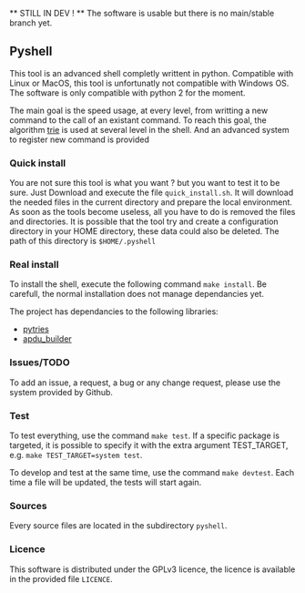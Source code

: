 ** STILL IN DEV ! **
The software is usable but there is no main/stable branch yet.

## Pyshell ##

This tool is an advanced shell completly writtent in python.
Compatible with Linux or MacOS, this tool is unfortunatly not compatible 
with Windows OS.  The software is only compatible with python 2 for the moment.

The main goal is the speed usage, at every level, from writting a new command 
to the call of an existant command.  To reach this goal, 
the algorithm [trie](http://en.wikipedia.org/wiki/Trie) is used at several 
level in the shell.  And an advanced system to register new command 
is provided

### Quick install ###

You are not sure this tool is what you want ? but you want to test it to 
be sure.  Just Download and execute the file `quick_install.sh`.
It will download the needed files in the current directory and prepare the 
local environment.  As soon as the tools become useless, all you have to do is 
removed the files and directories.  It is possible that the tool try and create
a configuration directory in your HOME directory, these data could also 
be deleted.  The path of this directory is `$HOME/.pyshell`

### Real install ###

To install the shell, execute the following command `make install`.
Be carefull, the normal installation does not manage dependancies yet.

The project has dependancies to the following libraries:
* [pytries](https://github.com/djo938/pytries)
* [apdu_builder](https://github.com/djo938/apdu_builder)

### Issues/TODO ###

To add an issue, a request, a bug or any change request, please use the
system provided by Github.

### Test ###

To test everything, use the command `make test`.  If a specific package is 
targeted, it is possible to specify it with the extra argument TEST_TARGET, 
e.g. `make TEST_TARGET=system test`.

To develop and test at the same time, use the command `make devtest`.
Each time a file will be updated, the tests will start again.

### Sources ###

Every source files are located in the subdirectory `pyshell`.

### Licence ###

This software is distributed under the GPLv3 licence, the licence is available
in the provided file `LICENCE`.


